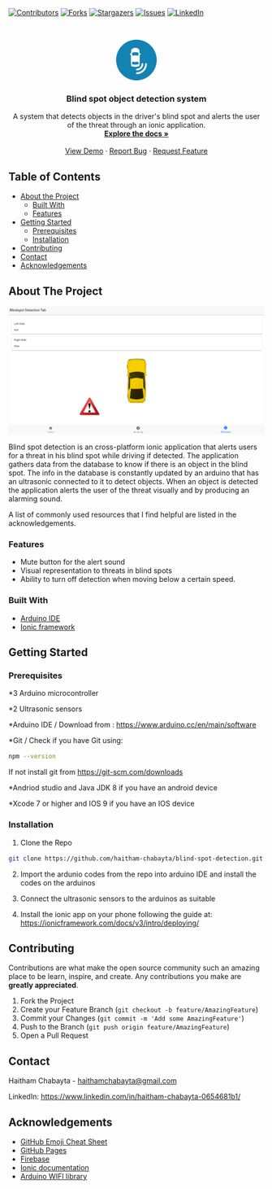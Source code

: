 
[![Contributors][contributors-shield]][contributors-url]
[![Forks][forks-shield]][forks-url]
[![Stargazers][stars-shield]][stars-url]
[![Issues][issues-shield]][issues-url]
[![LinkedIn][linkedin-shield]][linkedin-url]



<!-- PROJECT LOGO -->
<br />
<p align="center">
  <a href="https://github.com/haitham-chabayta/blind-spot-detection">
     <img src="images/logo.png" alt="Logo" width="80" height="80">
 </a>

  <h3 align="center">Blind spot object detection system</h3>

  <p align="center">
    A system that detects objects in the driver's blind spot and alerts the user of the threat through an ionic application.
    <br />
    <a href="https://github.com/haitham-chabayta/blind-spot-detection"><strong>Explore the docs »</strong></a>
    <br />
    <br />
    <a href="https://github.com/haitham-chabayta/blind-spot-detection/tree/master/demo-videos">View Demo</a>
    ·
    <a href="https://github.com/haitham-chabayta/blind-spot-detection/issues">Report Bug</a>
    ·
    <a href="https://github.com/haitham-chabayta/blind-spot-detection/issues">Request Feature</a>
  </p>
</p>



<!-- TABLE OF CONTENTS -->
## Table of Contents

* [About the Project](#about-the-project)
  * [Built With](#built-with)
  * [Features](#features)
* [Getting Started](#getting-started)
  * [Prerequisites](#prerequisites)
  * [Installation](#installation)
* [Contributing](#contributing)
* [Contact](#contact)
* [Acknowledgements](#acknowledgements)



<!-- ABOUT THE PROJECT -->
## About The Project

[![Screen Shot][product-screenshot]](https://github.com/haitham-chabayta/blind-spot-detection/)

Blind spot detection is an cross-platform ionic application that alerts users for a threat in his blind spot while driving if detected. The application gathers data from the database to know if there is an object in the blind spot. The info in the database is constantly updated by an arduino that has an ultrasonic connected to it to detect objects. When an object is detected the application alerts the user of the threat visually and by producing an alarming sound.

A list of commonly used resources that I find helpful are listed in the acknowledgements.

### Features
* Mute button for the alert sound
* Visual representation to threats in blind spots
* Ability to turn off detection when moving below a certain speed.


### Built With
* [Arduino IDE](https://www.arduino.cc/en/main/software)
* [Ionic framework](https://ionicframework.com/)

## Getting Started


### Prerequisites

*3 Arduino microcontroller 

*2 Ultrasonic sensors

*Arduino IDE / Download from : https://www.arduino.cc/en/main/software

*Git / Check if you have Git using:
```sh
npm --version
```
If not install git from https://git-scm.com/downloads

*Andriod studio and Java JDK 8 if you have an android device

*Xcode 7 or higher and IOS 9 if you have an IOS device



### Installation

1. Clone the Repo 
```sh
git clone https://github.com/haitham-chabayta/blind-spot-detection.git
```
2. Import the ardunio codes from the repo into arduino IDE and install the codes on the arduinos

3. Connect the ultrasonic sensors to the arduinos as suitable

4. Install the ionic app on your phone following the guide at: https://ionicframework.com/docs/v3/intro/deploying/


<!-- CONTRIBUTING -->
## Contributing

Contributions are what make the open source community such an amazing place to be learn, inspire, and create. Any contributions you make are **greatly appreciated**.

1. Fork the Project
2. Create your Feature Branch (`git checkout -b feature/AmazingFeature`)
3. Commit your Changes (`git commit -m 'Add some AmazingFeature'`)
4. Push to the Branch (`git push origin feature/AmazingFeature`)
5. Open a Pull Request


<!-- CONTACT -->
## Contact

Haitham Chabayta - haithamchabayta@gmail.com

LinkedIn: https://www.linkedin.com/in/haitham-chabayta-0654681b1/



<!-- ACKNOWLEDGEMENTS -->
## Acknowledgements
* [GitHub Emoji Cheat Sheet](https://www.webpagefx.com/tools/emoji-cheat-sheet)
* [GitHub Pages](https://pages.github.com)
* [Firebase](https://firebase.google.com/)
* [Ionic documentation](https://ionicframework.com/docs)
* [Arduino WIFI library](https://www.arduino.cc/en/Reference/WiFi)



[contributors-shield]: https://img.shields.io/github/contributors/haitham-chabayta/blind-spot-detection.svg?style=flat-square
[contributors-url]: https://github.com/haitham-chabayta/blind-spot-detection/graphs/contributors
[forks-shield]: https://img.shields.io/github/forks/haitham-chabayta/blind-spot-detection.svg?style=flat-square
[forks-url]: https://github.com/haitham-chabayta/blind-spot-detection/network/members
[stars-shield]: https://img.shields.io/github/stars/haitham-chabayta/blind-spot-detection.svg?style=flat-square
[stars-url]: https://github.com/haitham-chabayta/blind-spot-detection/stargazers
[issues-shield]: https://img.shields.io/github/issues/haitham-chabayta/blind-spot-detection.svg?style=flat-square
[issues-url]: https://github.com/haitham-chabayta/blind-spot-detection/issues
[linkedin-shield]: https://img.shields.io/badge/-LinkedIn-black.svg?style=flat-square&logo=linkedin&colorB=555
[linkedin-url]: https://www.linkedin.com/in/haitham-chabayta-0654681b1/
[product-screenshot]: images/screenshot.png
